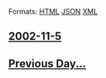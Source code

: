 
Formats: [HTML](2002/11/5/index.html)  [JSON](2002/11/5/index.json)  [XML](2002/11/5/index.xml)  

## [2002-11-5](/news/2002/11/5/index.md)

## [Previous Day...](/news/2002/11/4/index.md)

